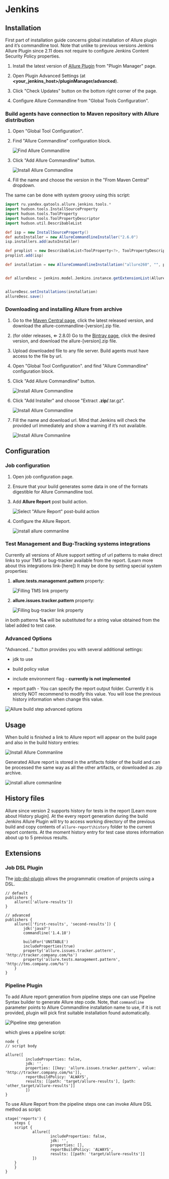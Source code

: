 # Jenkins

## Installation

First part of installation guide concerns global installation of Allure
plugin and it’s commandline tool. Note that unlike to previous versions
Jenkins Allure Plugin since 2.11 does not require to configure Jenkins
Content Security Policy properties.

1.  Install the latest version of [Allure Plugin](https://wiki.jenkins-ci.org/display/JENKINS/Allure+Plugin)
    from "Plugin Manager" page.

2.  Open Plugin Advanced Settings (at
    **&lt;your\_jenkins\_host&gt;/pluginManager/advanced**).

3.  Click "Check Updates" button on the bottom right corner of the page.

4.  Configure Allure Commandline from "Global Tools Configuration".

### Build agents have connection to Maven repository with Allure distribution

1.  Open "Global Tool Configuration".

2.  Find "Allure Commandline" configuration block.

    ![Find Allure Commandline](../../images/jenkins_plugin_find_cmd.jpeg)

3.  Click "Add Allure Commandline" button.

    ![Install Allure Commandline](../../images/jenkins_plugin_install.jpeg)

4.  Fill the name and choose the version in the "From Maven Central"
    dropdown.

The same can be done with system groovy using this script:

```groovy
import ru.yandex.qatools.allure.jenkins.tools.*
import hudson.tools.InstallSourceProperty
import hudson.tools.ToolProperty
import hudson.tools.ToolPropertyDescriptor
import hudson.util.DescribableList

def isp = new InstallSourceProperty()
def autoInstaller = new AllureCommandlineInstaller("2.6.0")
isp.installers.add(autoInstaller)

def proplist = new DescribableList<ToolProperty<?>, ToolPropertyDescriptor>()
proplist.add(isp)

def installation = new AllureCommandlineInstallation("allure260", "", proplist)


def allureDesc = jenkins.model.Jenkins.instance.getExtensionList(AllureCommandlineInstallation.DescriptorImpl.class)[0]


allureDesc.setInstallations(installation)
allureDesc.save()
```

### Downloading and installing Allure from archive

1.  Go to the [Maven Central page](https://repo.maven.apache.org/maven2/io/qameta/allure/allure-commandline/),
    click the latest released version, and download the
    allure-commandline-\[version\].zip file.

2.  (for older releases, ⇐ 2.8.0) Go to the [Bintray page](https://bintray.com/qameta/generic/allure2), click the desired
    version, and download the allure-\[version\].zip file.

3.  Upload downloaded file to any file server. Build agents must have
    access to the file by url.

4.  Open "Global Tool Configuration". and find "Allure Commandline"
    configuration block.

5.  Click "Add Allure Commandline" button.

    ![Install Allure Commandline](../../images/jenkins_plugin_install_cmd.jpeg)

6.  Click "Add Installer" and choose "Extract **.zip/**.tar.gz".

    ![Install Allure Commandline](../../images/jenkins_plugin_add_installer.jpeg)

7.  Fill the name and download url. Mind that Jenkins will check the
    provided url immediately and show a warning if it’s not available.

    ![Install Allure Commanline](../../images/jenkins_plugin_fill_name_and_url.jpeg)

## Configuration

### Job configuration

1.  Open job configuration page.

2.  Ensure that your build generates some data in one of the formats
    digestible for Allure Commandline tool.

3.  Add **Allure Report** post build action.

    ![Select "Allure Report" post-build action](../../images/jenkins_plugin_add_allure_report.jpeg)

4.  Configure the Allure Report.

    ![install allure commanline](../../images/jenkins_plugin_configure_allure_report.jpeg)

### Test Management and Bug-Tracking systems integrations

Currently all versions of Allure support setting of url patterns to make
direct links to your TMS or bug-tracker available from the report.
(Learn more about this integrations link-\[here\]) It may be done by
setting special system properties:

1.  **allure.tests.management.pattern** property:

    ![Filling TMS link property](../../images/jenkins_plugin_setup_tms.jpeg)

2.  **allure.issues.tracker.pattern** property:

    ![Filling bug-tracker link property](../../images/jenkins_plugin_setup_tracker.jpeg)

in both patterns **%s** will be substituted for a string value obtained
from the label added to test case.

### Advanced Options

"Advanced…​" button provides you with several additional settings:

-   jdk to use

-   build policy value

-   include environment flag - **currently is not implemented**

-   report path - You can specify the report output folder. Currently it
    is strictly NOT recommend to modify this value. You will lose the
    previous history information when change this value.

![Allure build step advanced options](../../images/jenkins_plugin_advanced_options.jpeg)

## Usage

When build is finished a link to Allure report will appear on the build
page and also in the build history entries:

![Install Allure Commanline](../../images/jenkins_plugin_allure_sidebar.png)

Generated Allure report is stored in the artifacts folder of the build
and can be processed the same way as all the other artifacts, or
downloaded as .zip archive.

![install allure commanline](../../images/jenkins_plugin_allure_report.png)

## History files

Allure since version 2 supports history for tests in the report \[Learn
more about History plugin\]. At the every report generation during the
build Jenkins Allure Plugin will try to access working directory of the
previous build and copy contents of `allure-report\history` folder to
the current report contents. At the moment history entry for test case
stores information about up to 5 previous results.

## Extensions

### Job DSL Plugin

The [job-dsl-plugin](https://github.com/jenkinsci/job-dsl-plugin/wiki)
allows the programmatic creation of projects using a DSL.

```dsl
// default
publishers {
    allure(['allure-results'])
}

// advanced
publishers {
    allure(['first-results', 'second-results']) {
        jdk('java7')
        commandline('1.4.18')

        buildFor('UNSTABLE')
        includeProperties(true)
        property('allure.issues.tracker.pattern', 'http://tracker.company.com/%s')
        property('allure.tests.management.pattern', 'http://tms.company.com/%s')
    }
}
```

### Pipeline Plugin

To add Allure report generation from pipeline steps one can use Pipeline
Syntax builder to generate Allure step code. Note, that `commandline`
parameter points to Allure Commandline installation name to use, if it
is not provided, plugin will pick first suitable installation found
automatically.

![Pipeline step generation](../../images/jenkins_plugin_pipeline_step_builder.png)

which gives a pipeline script:

```dsl
node {
// script body

allure([
         includeProperties: false,
         jdk: '',
         properties: [[key: 'allure.issues.tracker.pattern', value: 'http://tracker.company.com/%s']],
         reportBuildPolicy: 'ALWAYS',
         results: [[path: 'target/allure-results'], [path: 'other_target/allure-results']]
         ])
}
```

To use Allure Report from the pipeline steps one can invoke Allure DSL
method as script:

```dsl
stage('reports') {
    steps {
    script {
            allure([
                    includeProperties: false,
                    jdk: '',
                    properties: [],
                    reportBuildPolicy: 'ALWAYS',
                    results: [[path: 'target/allure-results']]
            ])
    }
    }
}
```
